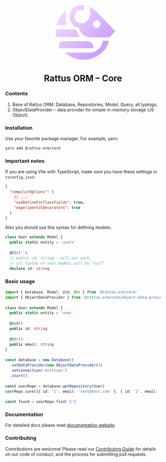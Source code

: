 <p align="center">
  <img style="margin-right: -15px" width="192px" src="https://raw.githubusercontent.com/lyohaplotinka/rattus-orm/main/assets/logo.svg" alt="Rattus ORM">
</p>

<h1 align="center">Rattus ORM – Core</h1>

### Contents
1. Base of Rattus ORM: Database, Repositories, Model, Query, all typings;
2. ObjectDataProvider – data provider for simple in-memory storage (JS Object).

### Installation
Use your favorite package manager. For example, yarn: 
```bash
yarn add @rattus-orm/core
```

### Important notes
If you are using Vite with TypeScript, make sure you have these settings in `tsconfig.json`:
```json
{
  "compilerOptions": {
    // ...
    "useDefineForClassFields": true,
    "experimentalDecorators": true
  }
}
```

Also you should use this syntax for defining models:
```typescript
class User extends Model {
  public static entity = 'users'

  @Str('')
  // public id: string - will not work, 
  // all fields of your models will be "null"
  declare id: string
```

### Basic usage

```typescript
import { Database, Model, Uid, Str } from '@rattus-orm/core'
import { ObjectDataProvider } from '@rattus-orm/core/object-data-provider'

class User extends Model {
  public static entity = 'user'
  
  @Uid()
  public id: string
  
  @Str()
  public email: string
}

const database = new Database()
  .setDataProvider(new ObjectDataProvider())
  .setConnection('entities')
  .start()

const userRepo = database.getRepository(User)
userRepo.save([{ id: '1', email: 'test@test.com' }, { id: '2', email: 'test2@test.com' }])

const found = userRepo.find('2')
```

### Documentation
For detailed docs please read [documentation website](https://lyohaplotinka.github.io/rattus-orm/docs/category/core-package).

### Contributing
Contributions are welcome! Please read our [Contributing Guide](../../CONTRIBUTING.md) for details on our code of conduct, and the process for submitting pull requests.
